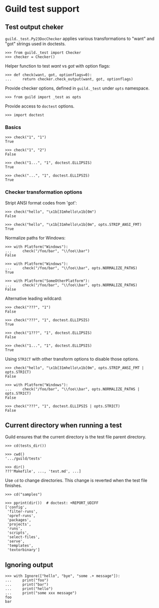 # Guild test support

## Test output cheker

`guild._test.Py23DocChecker` applies various transformations to "want"
and "got" strings used in doctests.

    >>> from guild._test import Checker
    >>> checker = Checker()

Helper function to test *want* vs *got* with option flags:

    >>> def check(want, got, optionflags=0):
    ...     return checker.check_output(want, got, optionflags)

Provide checker options, defined in `guild._test` under `opts`
namespace.

    >>> from guild import _test as opts

Provide access to `doctest` options.

    >>> import doctest

### Basics

    >>> check("1", "1")
    True

    >>> check("1", "2")
    False

    >>> check("1...", "1", doctest.ELLIPSIS)
    True

    >>> check("...", "1", doctest.ELLIPSIS)
    True

### Checker transformation options

Stript ANSI format codes from 'got':

    >>> check("hello", "\x1b[31mhello\x1b[0m")
    False

    >>> check("hello", "\x1b[31mhello\x1b[0m", opts.STRIP_ANSI_FMT)
    True

Normalize paths for Windows:

    >>> with Platform("Windows"):
    ...     check("/foo/bar", "\\foo\\bar")
    False

    >>> with Platform("Windows"):
    ...     check("/foo/bar", "\\foo\\bar", opts.NORMALIZE_PATHS)
    True

    >>> with Platform("SomeOtherPlatform"):
    ...     check("/foo/bar", "\\foo\\bar", opts.NORMALIZE_PATHS)
    False

Alternative leading wildcard:

    >>> check("???", "1")
    False

    >>> check("???", "1", doctest.ELLIPSIS)
    True

    >>> check("1???", "1", doctest.ELLIPSIS)
    False

    >>> check("1...", "1", doctest.ELLIPSIS)
    True

Using `STRICT` with other transform options to disable those options.

    >>> check("hello", "\x1b[31mhello\x1b[0m", opts.STRIP_ANSI_FMT | opts.STRICT)
    False

    >>> with Platform("Windows"):
    ...     check("/foo/bar", "\\foo\\bar", opts.NORMALIZE_PATHS | opts.STRICT)
    False

    >>> check("???", "1", doctest.ELLIPSIS | opts.STRICT)
    False


## Current directory when running a test

Guild ensures that the current directory is the test file parent
directory.

    >>> cd(tests_dir())

    >>> cwd()
    '.../guild/tests'

    >>> dir()
    ???'Makefile', ..., 'test.md', ...]

Use `cd` to change directories. This change is reverted when the test
file finishes.

    >>> cd("samples")

    >>> pprint(dir())  # doctest: +REPORT_UDIFF
    ['config',
     'filter-runs',
     'opref-runs',
     'packages',
     'projects',
     'runs',
     'scripts',
     'select-files',
     'serve',
     'templates',
     'textorbinary']

## Ignoring output

    >>> with Ignore(["hello", "bye", "some .+ message"]):
    ...     print("foo")
    ...     print("bar")
    ...     print("hello")
    ...     print("some xxx message")
    foo
    bar

